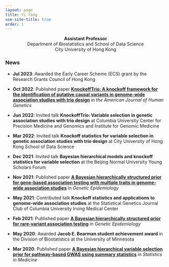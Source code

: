 ```yaml
---
layout: page
title: Yi Yang
use-site-title: true
order: 1
---
```

<p align="center">
  <b>Assistant Professor</b><br />
  Department of Biostatistics and School of Data Science<br />
  City University of Hong Kong
</p>

<!--- ### [Openings for Ph.D. students in Fall 2023](https://yiyangphd.github.io/openings/) --->

### News

- **Jul 2023**: Awarded the Early Career Scheme (ECS) grant by the Research Grants Council of Hong Kong

- **Oct 2022**: Published paper [**KnockoffTrio: A knockoff framework for the identification of putative causal variants in genome-wide association studies with trio design**](https://doi.org/10.1016/j.ajhg.2022.08.013) in *the American Journal of Human Genetics*

- **Jun 2022**: Invited talk **KnockoffTrio: Variable selection in genetic association studies with trio design** at Columbia University Center for Precision Medicine and Genomics and Institute for Genomic Medicine

- **Mar 2022**: Invited talk **Knockoff statistics for variable selection in genetic association studies with trio design** at City University of Hong Kong School of Data Science

- **Dec 2021**: Invited talk **Bayesian hierarchical models and knockoff statistics for variable selection** at the Beijing Normal University Young Scholars Forum

- **Nov 2021**: Published paper [**A Bayesian hierarchically structured prior for gene-based association testing with multiple traits in genome-wide association studies**](https://doi.org/10.1002/gepi.22437) in *Genetic Epidemiology*

- **May 2021**: Contributed talk **Knockoff statistics and applications to genome-wide association studies** at the Statistical Genetics Journal Club of Columbia University Irving Medical Center

- **Feb 2021**: Published paper [**A Bayesian hierarchically structured prior for rare‐variant association testing**](https://doi.org/10.1002/gepi.22379) in *Genetic Epidemiology*

- **May 2020**: Awarded **Jacob E. Bearman student achievement award** in the Division of Biostatistics at the University of Minnesota

- **Mar 2020**: Published paper [**A Bayesian hierarchical variable selection prior for pathway‐based GWAS using summary statistics**](https://doi.org/10.1002/sim.8442) in *Statistics in Medicine*

